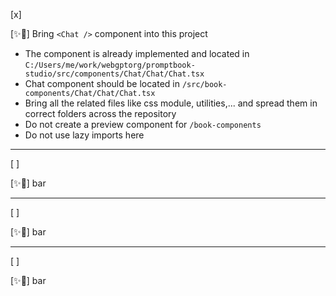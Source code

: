 [x]

[✨💬] Bring `<Chat />` component into this project

-   The component is already implemented and located in `C:/Users/me/work/webgptorg/promptbook-studio/src/components/Chat/Chat/Chat.tsx`
-   Chat component should be located in `/src/book-components/Chat/Chat/Chat.tsx`
-   Bring all the related files like css module, utilities,... and spread them in correct folders across the repository
-   Do not create a preview component for `/book-components`
-   Do not use lazy imports here

---

[ ]

[✨💬] bar

---

[ ]

[✨💬] bar

---

[ ]

[✨💬] bar
